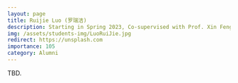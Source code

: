```yaml
---
layout: page
title: Ruijie Luo (罗瑞洁)
description: Starting in Spring 2023, Co-supervised with Prof. Xin Feng. <br> Research Topic&#58; Deep Clustering.
img: /assets/students-img/LuoRuiJie.jpg
redirect: https://unsplash.com
importance: 105
category: Alumni
---
```


TBD.
